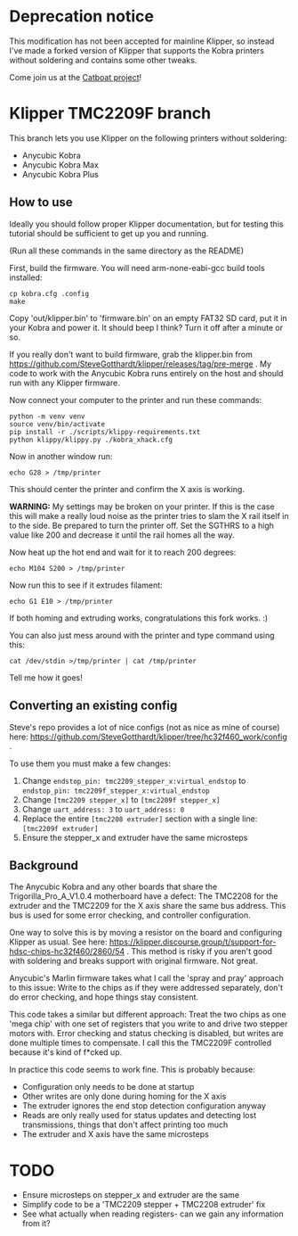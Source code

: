 # Deprecation notice #

This modification has not been accepted for mainline Klipper, so instead I've made a forked version of Klipper that supports the Kobra printers without soldering and contains some other tweaks.

Come join us at the [Catboat project](https://github.com/printers-for-people/catboat)!

# Klipper TMC2209F branch #

This branch lets you use Klipper on the following printers without soldering:

- Anycubic Kobra
- Anycubic Kobra Max
- Anycubic Kobra Plus

## How to use ##

Ideally you should follow proper Klipper documentation, but for testing this tutorial should be sufficient to get up you and running.

(Run all these commands in the same directory as the README)

First, build the firmware. You will need arm-none-eabi-gcc build tools installed:

```
cp kobra.cfg .config
make
```

Copy 'out/klipper.bin' to 'firmware.bin' on an empty FAT32 SD card, put it in your Kobra and power it. It should beep I think? Turn it off after a minute or so.

If you really don't want to build firmware, grab the klipper.bin from https://github.com/SteveGotthardt/klipper/releases/tag/pre-merge . My code to work with the Anycubic Kobra runs entirely on the host and should run with any Klipper firmware.

Now connect your computer to the printer and run these commands:

```
python -m venv venv
source venv/bin/activate
pip install -r ./scripts/klippy-requirements.txt
python klippy/klippy.py ./kobra_xhack.cfg
```

Now in another window run:

```
echo G28 > /tmp/printer
```

This should center the printer and confirm the X axis is working.

**WARNING:** My settings may be broken on your printer. If this is the case this will make a really loud noise as the printer tries to slam the X rail itself in to the side. Be prepared to turn the printer off. Set the SGTHRS to a high value like 200 and decrease it until the rail homes all the way.

Now heat up the hot end and wait for it to reach 200 degrees:

```
echo M104 S200 > /tmp/printer
```

Now run this to see if it extrudes filament:

```
echo G1 E10 > /tmp/printer
```

If both homing and extruding works, congratulations this fork works. :)

You can also just mess around with the printer and type command using this:

```
cat /dev/stdin >/tmp/printer | cat /tmp/printer
```

Tell me how it goes!

## Converting an existing config ##

Steve's repo provides a lot of nice configs (not as nice as mine of course) here: https://github.com/SteveGotthardt/klipper/tree/hc32f460_work/config .

To use them you must make a few changes:

1. Change ```endstop_pin: tmc2209_stepper_x:virtual_endstop``` to ```endstop_pin: tmc2209f_stepper_x:virtual_endstop```
2. Change ```[tmc2209 stepper_x]``` to ```[tmc2209f stepper_x]```
3. Change ```uart_address: 3``` to ```uart_address: 0```
4. Replace the entire ```[tmc2208 extruder]``` section with a single line: ```[tmc2209f extruder]```
5. Ensure the stepper_x and extruder have the same microsteps

## Background ##

The Anycubic Kobra and any other boards that share the Trigorilla_Pro_A_V1.0.4
motherboard have a defect: The TMC2208 for the extruder and the TMC2209 for the
X axis share the same bus address. This bus is used for some error checking, and controller configuration.

One way to solve this is by moving a resistor on the board and configuring
Klipper as usual. See here: https://klipper.discourse.group/t/support-for-hdsc-chips-hc32f460/2860/54 . This method is risky if you aren't good with soldering and breaks support with original firmware. Not great.

Anycubic's Marlin firmware takes what I call the 'spray and pray' approach to this issue: Write to the chips as if they were addressed separately, don't do error checking, and hope things stay consistent.

This code takes a similar but different approach: Treat the two chips as one 'mega chip' with one set of registers that you write to and drive two stepper motors with. Error checking and status checking is disabled, but writes are done multiple times to compensate. I call this the TMC2209F controlled because it's kind of f*cked up.

In practice this code seems to work fine. This is probably because:

- Configuration only needs to be done at startup
- Other writes are only done during homing for the X axis
- The extruder ignores the end stop detection configuration anyway
- Reads are only really used for status updates and detecting lost transmissions, things that don't affect printing too much
- The extruder and X axis have the same microsteps

# TODO #

- Ensure microsteps on stepper_x and extruder are the same
- Simplify code to be a 'TMC2209 stepper + TMC2208 extruder' fix
- See what actually when reading registers- can we gain any information from it?
